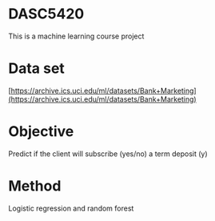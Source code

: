 # DASC5420

This is a machine learning course project

# Data set

[https://archive.ics.uci.edu/ml/datasets/Bank+Marketing](https://archive.ics.uci.edu/ml/datasets/Bank+Marketing)

# Objective

Predict if the client will subscribe (yes/no) a term deposit (y)

# Method

Logistic regression and random forest
 
 
